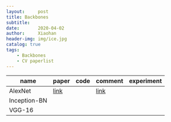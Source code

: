 ```yaml
---
layout:     post
title: Backbones
subtitle:    
date:       2020-04-02
author:     Xiaohan
header-img: img/ice.jpg
catalog: true
tags:
    - Backbones
    - CV paperlist
---
```



| name | paper | code | comment | experiment |
| --- | --- | --- | --- | --- |
| AlexNet | [link](https://papers.nips.cc/paper/4824-imagenet-classification-with-deep-convolutional-neural-networks.pdf) |  | [link](https://xiaohan-wang.github.io/2020/03/27/AlexNet/) |  |
|Inception-BN||||
|VGG-16||||

